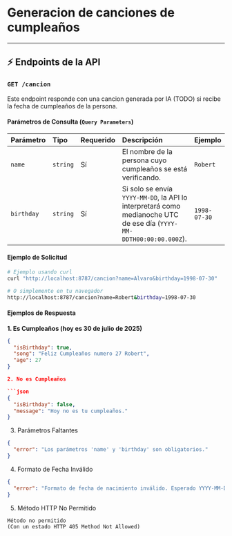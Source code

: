 # Generacion de canciones de cumpleaños
---
## ⚡ Endpoints de la API

### `GET /cancion`

Este endpoint responde con una cancion generada por IA (TODO) si recibe la fecha de cumpleaños de la persona.

#### Parámetros de Consulta (`Query Parameters`)

| Parámetro | Tipo | Requerido | Descripción | Ejemplo |
| :-------- | :--- | :------- | :---------- | :------ |
| `name` | `string` | Sí | El nombre de la persona cuyo cumpleaños se está verificando. | `Robert` |
| `birthday` | `string` | Sí | Si solo se envía `YYYY-MM-DD`, la API lo interpretará como medianoche UTC de ese día (`YYYY-MM-DDTH00:00:00.000Z`). | `1998-07-30` |

#### Ejemplo de Solicitud

```bash
# Ejemplo usando curl
curl "http://localhost:8787/cancion?name=Alvaro&birthday=1998-07-30"

# O simplemente en tu navegador
http://localhost:8787/cancion?name=Robert&birthday=1998-07-30
```
#### Ejemplos de Respuesta

**1. Es Cumpleaños (hoy es 30 de julio de 2025)**

```json
{
  "isBirthday": true,
  "song": "Feliz Cumpleaños numero 27 Robert",
  "age": 27
}

2. No es Cumpleaños

```json
{
  "isBirthday": false,
  "message": "Hoy no es tu cumpleaños."
}
```
3. Parámetros Faltantes

```json
{
  "error": "Los parámetros 'name' y 'birthday' son obligatorios."
}
```

4. Formato de Fecha Inválido

```json
{
  "error": "Formato de fecha de nacimiento inválido. Esperado YYYY-MM-DD o YYYY-MM-DDTHH:MM:SS.sssZ."
}
```
5. Método HTTP No Permitido

```
Método no permitido
(Con un estado HTTP 405 Method Not Allowed)
```